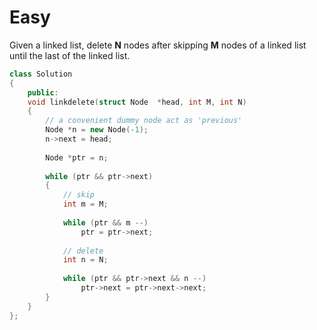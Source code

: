 # Easy

Given a linked list, delete **N** nodes after skipping **M** nodes of a linked list until the last of the linked list.

```cpp
class Solution
{
    public:
    void linkdelete(struct Node  *head, int M, int N)
    {
        // a convenient dummy node act as 'previous'
        Node *n = new Node(-1);
        n->next = head;
        
        Node *ptr = n;
        
        while (ptr && ptr->next)
        {
            // skip
            int m = M;
            
            while (ptr && m --)
                ptr = ptr->next;
            
            // delete
            int n = N;
            
            while (ptr && ptr->next && n --)
                ptr->next = ptr->next->next;
        }
    }
};
```
